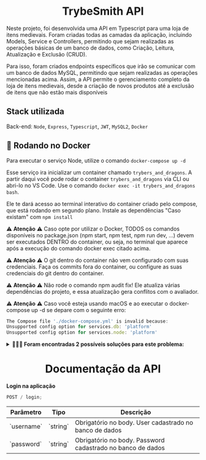 <h1 align="center">TrybeSmith API</h1>

Neste projeto, foi desenvolvida uma API em Typescript para uma loja de itens medievais. Foram criadas todas as camadas da aplicação, incluindo Models, Service e Controllers, permitindo que sejam realizadas as operações básicas de um banco de dados, como Criação, Leitura, Atualização e Exclusão (CRUD).

Para isso, foram criados endpoints específicos que irão se comunicar com um banco de dados MySQL, permitindo que sejam realizadas as operações mencionadas acima. Assim, a API permite o gerenciamento completo da loja de itens medievais, desde a criação de novos produtos até a exclusão de itens que não estão mais disponíveis

<h2>Stack utilizada</h2>

Back-end: `Node`, `Express`, `Typescript`, `JWT`, `MySQL2`, `Docker`

<h2>🐋 Rodando no Docker</h2>

Para executar o serviço Node, utilize o comando `docker-compose up -d`

Esse serviço ira inicializar um container chamado `trybers_and_dragons`. A partir daqui você pode rodar o container `trybers_and_dragons` via CLI ou abri-lo no VS Code. Use o comando `docker exec -it trybers_and_dragons bash`.

Ele te dará acesso ao terminal interativo do container criado pelo compose, que está rodando em segundo plano. Instale as dependências "Caso existam" com `npm install`

⚠️ **Atenção** ⚠️ Caso opte por utilizar o Docker, TODOS os comandos disponíveis no package.json (npm start, npm test, npm run dev, ...) devem ser executados DENTRO do container, ou seja, no terminal que aparece após a execução do comando docker exec citado acima.

⚠️ **Atenção** ⚠️ O git dentro do container não vem configurado com suas credenciais. Faça os commits fora do container, ou configure as suas credenciais do git dentro do container.

⚠️ **Atenção** ⚠️ Não rode o comando npm audit fix! Ele atualiza várias dependências do projeto, e essa atualização gera conflitos com o avaliador.

⚠️ **Atenção** ⚠️ Caso você esteja usando macOS e ao executar o docker-compose up -d se depare com o seguinte erro:

```typescript
The Compose file './docker-compose.yml' is invalid because:
Unsupported config option for services.db: 'platform'
Unsupported config option for services.node: 'platform'
```

<details>
  <summary><strong>🤷🏽‍♀️ Foram encontradas 2 possíveis soluções para este problema:</strong></summary><br />

- Você pode adicionar manualmente a option platform: linux/amd64 no service do banco de dados no arquivo docker-compose.yml do projeto, mas essa é uma solução local e você deverá reproduzir isso para os outros projetos.

- Você pode adicionar manualmente nos arquivos .bashrc, .zshenv ou .zshrc do seu computador a linha export DOCKER_DEFAULT_PLATFORM=linux/amd64, essa é uma solução global. As soluções foram com base nesta fonte.
</details>

<h1 align="center">Documentação da API</h1>

**Login na aplicação**

```javascript
POST / login;
```

<table>
  <thead>
    <tr>
      <th>Parâmetro</th>
      <th>Tipo</th>
      <th>Descrição</th>
    </tr>
  </thead>
  <tbody>
    <tr>
      <td>`username`</td>
      <td>`string`</td>
      <td>Obrigatório no body. User cadastrado no banco de dados</td>
    </tr>
    <tr>
      <td>`password`</td>
      <td>`string`</td>
      <td>Obrigatório no body. Password cadastrado no banco de dados</td>
    </tr>
  </tbody>
</table>
